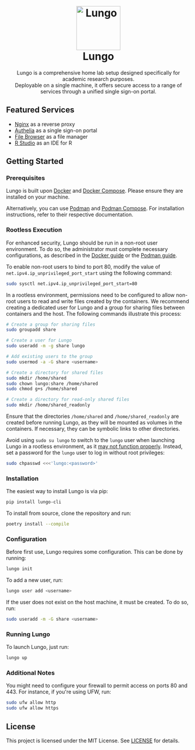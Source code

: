 <br>

<h1 align="center">
  <a href="https://github.com/raymond-u/lungo"><img src="https://github.com/raymond-u/lungo/assets/36328498/5a8a3696-61c1-46cc-a1b4-144141da2d36" alt="Lungo" width="120"></a>
  <br>
  <b>Lungo</b>
</h1>

<p align="center">
  Lungo is a comprehensive home lab setup designed specifically for academic research purposes.
  <br>
  Deployable on a single machine, it offers secure access to a range of services through a unified single sign-on portal.
</p>

## Featured Services

- [Nginx](https://nginx.org/) as a reverse proxy
- [Authelia](https://www.authelia.com/) as a single sign-on portal
- [File Browser](https://filebrowser.org/) as a file manager
- [R Studio](https://posit.co/products/open-source/rstudio-server/) as an IDE for R

## Getting Started

### Prerequisites

Lungo is built upon [Docker](https://www.docker.com/) and [Docker Compose](https://docs.docker.com/compose/). Please
ensure they are installed on your machine.

Alternatively, you can use [Podman](https://podman.io/)
and [Podman Compose](https://github.com/containers/podman-compose). For installation instructions, refer to their
respective documentation.

### Rootless Execution

For enhanced security, Lungo should be run in a non-root user environment. To do so, the administrator must complete
necessary configurations, as described in the [Docker guide](https://docs.docker.com/engine/security/rootless/) or
the [Podman guide](https://github.com/containers/podman/blob/main/docs/tutorials/rootless_tutorial.md).

To enable non-root users to bind to port 80, modify the value of `net.ipv4.ip_unprivileged_port_start` using the
following command:

```bash
sudo sysctl net.ipv4.ip_unprivileged_port_start=80
```

In a rootless environment, permissions need to be configured to allow non-root users to read and write files created by
the containers. We recommend creating a dedicated user for Lungo and a group for sharing files between containers and
the host. The following commands illustrate this process:

```bash
# Create a group for sharing files
sudo groupadd share

# Create a user for Lungo
sudo useradd -m -g share lungo

# Add existing users to the group
sudo usermod -a -G share <username>

# Create a directory for shared files
sudo mkdir /home/shared
sudo chown lungo:share /home/shared
sudo chmod g+s /home/shared

# Create a directory for read-only shared files
sudo mkdir /home/shared_readonly
```

Ensure that the directories `/home/shared` and `/home/shared_readonly` are created before running Lungo, as they will be
mounted as volumes in the containers. If necessary, they can be symbolic links to other directories.

Avoid using `sudo su lungo` to switch to the `lungo` user when launching Lungo in a rootless environment, as
it [may not function properly](https://www.redhat.com/sysadmin/sudo-rootless-podman). Instead, set a password for
the `lungo` user to log in without root privileges:

```bash
sudo chpasswd <<<'lungo:<password>'
```

### Installation

The easiest way to install Lungo is via pip:

```bash
pip install lungo-cli
```

To install from source, clone the repository and run:

```bash
poetry install --compile
```

### Configuration

Before first use, Lungo requires some configuration. This can be done by running:

```bash
lungo init
```

To add a new user, run:

```bash
lungo user add <username>
```

If the user does not exist on the host machine, it must be created. To do so, run:

```bash
sudo useradd -m -G share <username>
```

### Running Lungo

To launch Lungo, just run:

```bash
lungo up
```

### Additional Notes

You might need to configure your firewall to permit access on ports 80 and 443. For instance, if you're using UFW, run:

```bash
sudo ufw allow http
sudo ufw allow https
```

## License

This project is licensed under the MIT License. See [LICENSE](LICENSE) for details.
